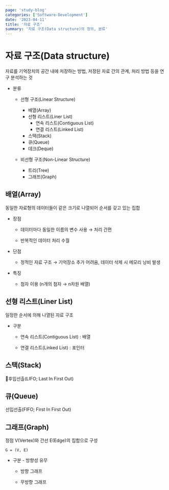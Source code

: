 ```yaml
---
page: 'study-blog'
categories: ['Software-Development']
date: '2023-04-11'
title: '자료 구조'
summary: '자료 구조(Data structure)의 정의, 분류'
---
```


# 자료 구조(Data structure)

자료를 기억장치의 공간 내에 저장하는 방법, 저장된 자료 간의 관계, 처리 방법 등을 연구 분석하는 것

- 분류
  
  - 선형 구조(Linear Structure)
    
    - 배열(Array)
    - 선형 리스트(Liner List)
      - 연속 리스트(Contiguous List)
      - 연결 리스트(Linked List)
    - 스택(Stack)
    - 큐(Queue)
    - 데크(Deque)
  
  - 비선형 구조(Non-Linear Structure)
    
    - 트리(Tree)
    - 그래프(Graph)

## 배열(Array)

동일한 자료형의 데이터들이 같은 크기로 나열되어 순서를 갖고 있는 집합

- 장점
  
  - 데이터마다 동일한 이름의 변수 사용 → 처리 간편
  
  - 반복적인 데이터 처리 수월

- 단점
  
  - 정적인 자료 구조 → 기억장소 추가 어려움, 데이터 삭제 시 메모리 낭비 발생

- 특징
  
  - 첨자 이용 (n개의 첨자 → n차원 배열)

## 선형 리스트(Liner List)

일정한 순서에 의해 나열된 자료 구조

- 구분
  
  - 연속 리스트(Contiguous List) : 배열
  
  - 연결 리스트(Linked List) : 포인터

## 스택(Stack)

후입선출(LIFO; Last In First Out)

## 큐(Queue)

선입선출(FIFO; First In First Out)

## 그래프(Graph)

정점 V(Vertex)와 간선 E(Edge)의 집합으로 구성

`G = (V, E)`

- 구분 - 방향성 유무
  
  - 방향 그래프
  
  - 무방향 그래프
